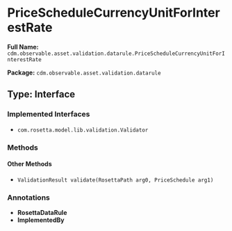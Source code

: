 # PriceScheduleCurrencyUnitForInterestRate

**Full Name:** `cdm.observable.asset.validation.datarule.PriceScheduleCurrencyUnitForInterestRate`

**Package:** `cdm.observable.asset.validation.datarule`

## Type: Interface

### Implemented Interfaces

- `com.rosetta.model.lib.validation.Validator`

### Methods

#### Other Methods

- `ValidationResult validate(RosettaPath arg0, PriceSchedule arg1)`

### Annotations

- **RosettaDataRule**
- **ImplementedBy**

